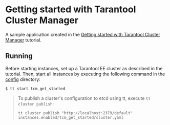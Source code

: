 # Getting started with Tarantool Cluster Manager

A sample application created in the [Getting started with Tarantool Cluster Manager](https://www.tarantool.io/en/doc/latest/getting_started/getting_started_tcm/) tutorial.

## Running

Before starting instances, set up a Tarantool EE cluster as described in the tutorial.
Then, start all instances by executing the following command in the [config](../../../config) directory:

```console
$ tt start tcm_get_started
```

>
> To publish a cluster's configuration to etcd using tt, execute `tt cluster publish`:
> 
> ```shell
> tt cluster publish "http://localhost:2379/default" instances.enabled/tcm_get_started/cluster.yaml
> ```
